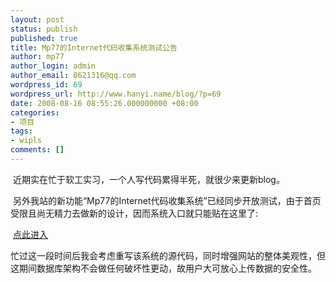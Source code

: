 ```yaml
---
layout: post
status: publish
published: true
title: Mp77的Internet代码收集系统测试公告
author: mp77
author_login: admin
author_email: 8621316@qq.com
wordpress_id: 69
wordpress_url: http://www.hanyi.name/blog/?p=69
date: 2008-08-16 08:55:26.000000000 +08:00
categories:
- 项目
tags:
- wipls
comments: []
---
```

 近期实在忙于软工实习，一个人写代码累得半死，就很少来更新blog。

 另外我站的新功能“Mp77的Internet代码收集系统”已经同步开放测试，由于首页受限且尚无精力去做新的设计，因而系统入口就只能贴在这里了:

 <a href="http://www.hanyi.name/system" target="_blank">点此进入</a>

忙过这一段时间后我会考虑重写该系统的源代码，同时增强网站的整体美观性，但这期间数据库架构不会做任何破坏性更动，故用户大可放心上传数据的安全性。
